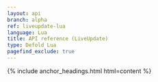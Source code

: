 ```yaml
---
layout: api
branch: alpha
ref: liveupdate-lua
language: Lua
title: API reference (LiveUpdate)
type: Defold Lua
pagefind_exclude: true
---
```

{% include anchor_headings.html html=content %}